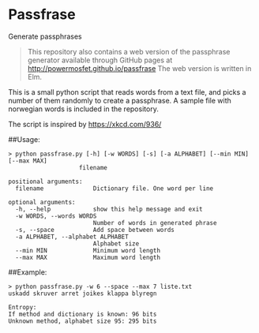 # Passfrase
Generate passphrases

> This repository also contains a web version of the passphrase generator
> available through GitHub pages at http://powermosfet.github.io/passfrase
> The web version is written in Elm.

This is a small python script that reads words from a text file, and picks a number of them randomly to create a passphrase. A sample file with norwegian words is included in the repository.

The script is inspired by https://xkcd.com/936/

##Usage:
```
> python passfrase.py [-h] [-w WORDS] [-s] [-a ALPHABET] [--min MIN] [--max MAX]
                    filename

positional arguments:
  filename              Dictionary file. One word per line

optional arguments:
  -h, --help            show this help message and exit
  -w WORDS, --words WORDS
                        Number of words in generated phrase
  -s, --space           Add space between words
  -a ALPHABET, --alphabet ALPHABET
                        Alphabet size
  --min MIN             Minimum word length
  --max MAX             Maximum word length
```

##Example:
```
> python passfrase.py -w 6 --space --max 7 liste.txt
uskadd skruver arret joikes klappa blyregn

Entropy:
If method and dictionary is known: 96 bits
Unknown method, alphabet size 95: 295 bits
```
